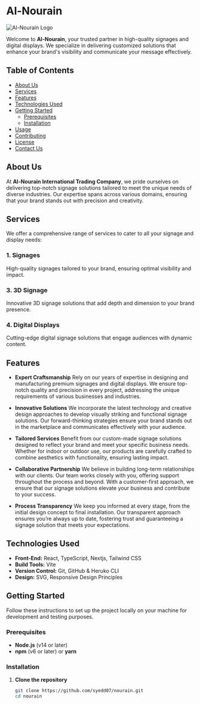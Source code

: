 # Al-Nourain

![Al-Nourain Logo](./public/images/readymadeui.svg)

Welcome to **Al-Nourain**, your trusted partner in high-quality signages and digital displays. We specialize in delivering customized solutions that enhance your brand's visibility and communicate your message effectively.

## Table of Contents

- [About Us](#about-us)
- [Services](#services)
- [Features](#features)
- [Technologies Used](#technologies-used)
- [Getting Started](#getting-started)
  - [Prerequisites](#prerequisites)
  - [Installation](#installation)
- [Usage](#usage)
- [Contributing](#contributing)
- [License](#license)
- [Contact Us](#contact-us)

## About Us

At **Al-Nourain International Trading Company**, we pride ourselves on delivering top-notch signage solutions tailored to meet the unique needs of diverse industries. Our expertise spans across various domains, ensuring that your brand stands out with precision and creativity.

## Services

We offer a comprehensive range of services to cater to all your signage and display needs:

### 1. Signages
High-quality signages tailored to your brand, ensuring optimal visibility and impact.

<!-- ### 2. Vinyl Graphics
Durable vinyl graphics suitable for both indoor and outdoor applications, enhancing the aesthetic appeal of any space. -->

### 3. 3D Signage
Innovative 3D signage solutions that add depth and dimension to your brand presence.

### 4. Digital Displays
Cutting-edge digital signage solutions that engage audiences with dynamic content.

## Features

- **Expert Craftsmanship**
  Rely on our years of expertise in designing and manufacturing premium signages and digital displays. We ensure top-notch quality and precision in every project, addressing the unique requirements of various businesses and industries.

- **Innovative Solutions**
  We incorporate the latest technology and creative design approaches to develop visually striking and functional signage solutions. Our forward-thinking strategies ensure your brand stands out in the marketplace and communicates effectively with your audience.

- **Tailored Services**
  Benefit from our custom-made signage solutions designed to reflect your brand and meet your specific business needs. Whether for indoor or outdoor use, our products are carefully crafted to combine aesthetics with functionality, ensuring lasting impact.

- **Collaborative Partnership**
  We believe in building long-term relationships with our clients. Our team works closely with you, offering support throughout the process and beyond. With a customer-first approach, we ensure that our signage solutions elevate your business and contribute to your success.

- **Process Transparency**
  We keep you informed at every stage, from the initial design concept to final installation. Our transparent approach ensures you’re always up to date, fostering trust and guaranteeing a signage solution that meets your expectations.

## Technologies Used

- **Front-End:** React, TypeScript, Nextjs, Tailwind CSS
- **Build Tools:** Vite
- **Version Control:** Git, GitHub & Heruko CLI
- **Design:** SVG, Responsive Design Principles

## Getting Started

Follow these instructions to set up the project locally on your machine for development and testing purposes.

### Prerequisites

- **Node.js** (v14 or later)
- **npm** (v6 or later) or **yarn**

### Installation

1. **Clone the repository**

   ```bash
   git clone https://github.com/syedd07/nourain.git
   cd nourain